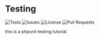 # Testing

![Tests](https://github.com/CodeWithSushil/testing/actions/workflows/tests.yml/badge.svg)
![Issues](https://img.shields.io/github/issues/CodeWithSushil/testing)
![License](https://img.shields.io/github/license/CodeWithSushil/testing)
![Pull Requests](https://img.shields.io/github/issues-pr/CodeWithSushil/testing)

this is a phpunit testing tutorial

